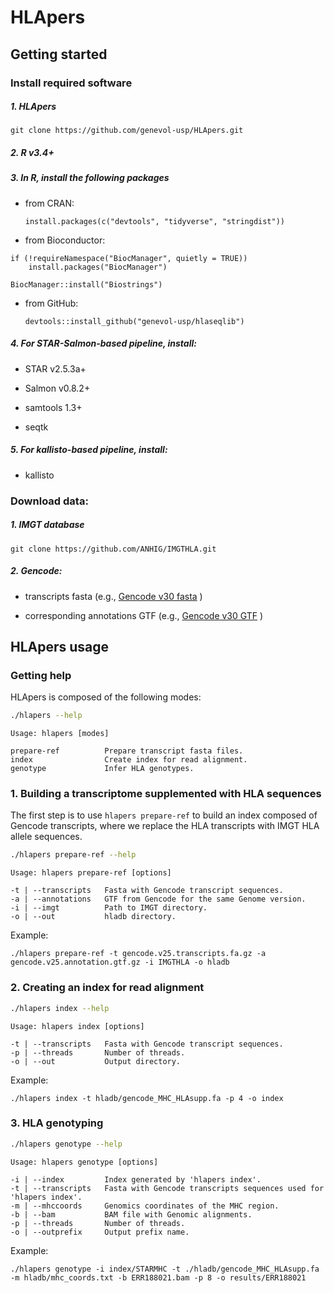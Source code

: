 
HLApers
=======

Getting started
---------------

### Install required software

##### 1. HLApers

    git clone https://github.com/genevol-usp/HLApers.git

##### 2. R v3.4+

##### 3. In R, install the following packages

-   from CRAN:

        install.packages(c("devtools", "tidyverse", "stringdist"))

-   from Bioconductor:

<!-- -->

    if (!requireNamespace("BiocManager", quietly = TRUE))
        install.packages("BiocManager")

    BiocManager::install("Biostrings")

-   from GitHub:

        devtools::install_github("genevol-usp/hlaseqlib")

##### 4. For STAR-Salmon-based pipeline, install:

-   STAR v2.5.3a+

-   Salmon v0.8.2+

-   samtools 1.3+

-   seqtk

##### 5. For kallisto-based pipeline, install:

-   kallisto

### Download data:

##### 1. IMGT database

    git clone https://github.com/ANHIG/IMGTHLA.git

##### 2. Gencode:

-   transcripts fasta (e.g., [Gencode v30 fasta](ftp://ftp.ebi.ac.uk/pub/databases/gencode/Gencode_human/release_30/gencode.v30.transcripts.fa.gz) )

-   corresponding annotations GTF (e.g., [Gencode v30 GTF](ftp://ftp.ebi.ac.uk/pub/databases/gencode/Gencode_human/release_30/gencode.v30.annotation.gtf.gz) )

HLApers usage
-------------

### Getting help

HLApers is composed of the following modes:

``` bash
./hlapers --help
```

    Usage: hlapers [modes]

    prepare-ref          Prepare transcript fasta files.
    index                Create index for read alignment.
    genotype             Infer HLA genotypes.

### 1. Building a transcriptome supplemented with HLA sequences

The first step is to use `hlapers prepare-ref` to build an index composed of Gencode transcripts, where we replace the HLA transcripts with IMGT HLA allele sequences.

``` bash
./hlapers prepare-ref --help
```

    Usage: hlapers prepare-ref [options]

    -t | --transcripts   Fasta with Gencode transcript sequences.
    -a | --annotations   GTF from Gencode for the same Genome version.
    -i | --imgt          Path to IMGT directory.
    -o | --out           hladb directory.

Example:

    ./hlapers prepare-ref -t gencode.v25.transcripts.fa.gz -a gencode.v25.annotation.gtf.gz -i IMGTHLA -o hladb

### 2. Creating an index for read alignment

``` bash
./hlapers index --help
```

    Usage: hlapers index [options]

    -t | --transcripts   Fasta with Gencode transcript sequences.
    -p | --threads       Number of threads.
    -o | --out           Output directory.

Example:

    ./hlapers index -t hladb/gencode_MHC_HLAsupp.fa -p 4 -o index

### 3. HLA genotyping

``` bash
./hlapers genotype --help
```

    Usage: hlapers genotype [options]

    -i | --index         Index generated by 'hlapers index'.
    -t | --transcripts   Fasta with Gencode transcripts sequences used for 'hlapers index'.
    -m | --mhccoords     Genomics coordinates of the MHC region.
    -b | --bam           BAM file with Genomic alignments.
    -p | --threads       Number of threads.
    -o | --outprefix     Output prefix name.

Example:

    ./hlapers genotype -i index/STARMHC -t ./hladb/gencode_MHC_HLAsupp.fa -m hladb/mhc_coords.txt -b ERR188021.bam -p 8 -o results/ERR188021
